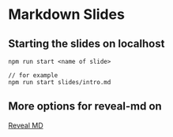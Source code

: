 # Markdown Slides

## Starting the slides on localhost

```
npm run start <name of slide>

// for example
npm run start slides/intro.md
```

## More options for reveal-md on
[Reveal MD](https://github.com/webpro/reveal-md)
